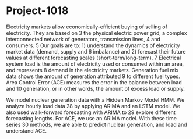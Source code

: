 # Project-1018
Electricity markets allow economically-efficient buying of selling of electricity. They are based on
3 the physical electric power grid, a complex interconnected network of generators, transmission lines,
4 and consumers.
5 Our goals are to: 1) understand the dynamics of electricity market data (demand, supply and
6 imbalance) and 2) forecast their future values at different forecasting scales (short-term/long-term).
7 Electrical system load is the amount of electricity used or consumed within an area, and represents
8 demand in the electricity markets. Generation fuel mix data shows the amount of generation attributed
9 to different fuel types. Area Control Error (ACE) measures the error in the balance between load and
10 generation, or in other words, the amount of excess load or supply.

We model nuclear generation data with a Hidden Markov Model HMM. We analyze hourly load data
28 by applying ARIMA and an LSTM model. We also used walk-forward forecasting with ARIMA to
29 explore different forecasting lengths. For ACE, we use an ARIMA model. With these time series
30 methods, we are able to predict nuclear generation, and load and understand ACE.



